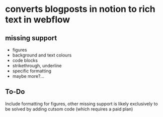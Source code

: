 # converts blogposts in notion to rich text in webflow
## missing support
- figures
- background and text colours
- code blocks
- strikethrough, underline
- specific formatting
- maybe more?...

## To-Do
Include formatting for figures, other missing support is likely exclusively to be solved by adding cutsom code (which requires a paid plan)